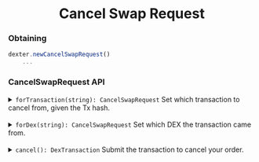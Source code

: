 <p align="center">
  <h1 align="center">Cancel Swap Request</h1>
</p>

### Obtaining
```js
dexter.newCancelSwapRequest()
    ...
```

### CancelSwapRequest API

<details>
<summary><code>forTransaction(string): CancelSwapRequest</code> Set which transaction to cancel from, given the Tx hash.</summary>

##### Using

```js
dexter.newCancelSwapRequest()
    .forTransaction('abc...')
    ...
```
</details>

<br>

<details>
<summary><code>forDex(string): CancelSwapRequest</code> Set which DEX the transaction came from.</summary>

##### Using

```js
dexter.newCancelSwapRequest()
    .forDex(VyFinance.identifier)
    ...
```
</details>

<br>

<details>
<summary><code>cancel(): DexTransaction</code> Submit the transaction to cancel your order.</summary>

Transaction & DEX must be set beforehand.

##### Using

```js
dexter.newCancelSwapRequest()
    ...
    .cancel()
```
</details>